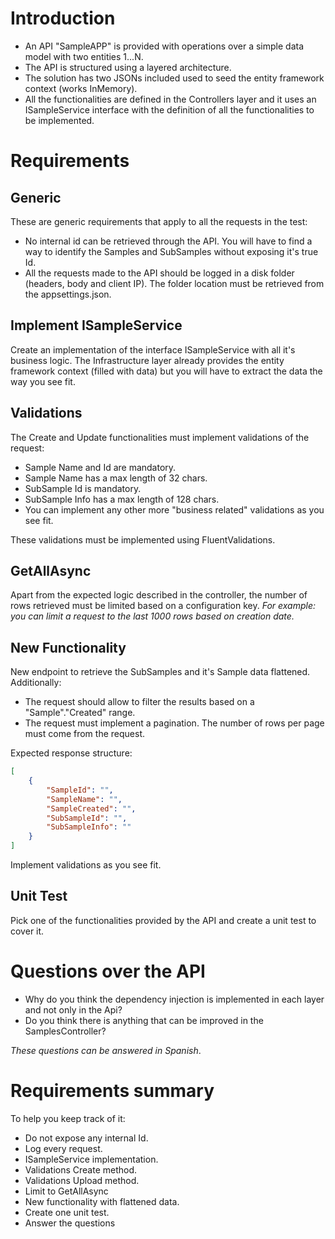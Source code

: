 # Introduction

- An API "SampleAPP" is provided with operations over a simple data model with two entities 1...N.
- The API is structured using a layered architecture.
- The solution has two JSONs included used to seed the entity framework context (works InMemory).
- All the functionalities are defined in the Controllers layer and it uses an ISampleService interface with the definition of all the functionalities to be implemented.

# Requirements

## Generic

These are generic requirements that apply to all the requests in the test:

- No internal id can be retrieved through the API. You will have to find a way to identify the Samples and SubSamples without exposing it's true Id.
- All the requests made to the API should be logged in a disk folder (headers, body and client IP). The folder location must be retrieved from the appsettings.json.

## Implement ISampleService 

Create an implementation of the interface ISampleService with all it's business logic. The Infrastructure layer already provides the entity framework context (filled with data) but you will have to extract the data the way you see fit.

## Validations

The Create and Update functionalities must implement validations of the request:

- Sample Name and Id are mandatory.
- Sample Name has a max length of 32 chars.
- SubSample Id is mandatory.
- SubSample Info has a max length of 128 chars.
- You can implement any other more "business related" validations as you see fit.

These validations must be implemented using FluentValidations.

## GetAllAsync

Apart from the expected logic described in the controller, the number of rows retrieved must be limited based on a configuration key. 
*For example: you can limit a request to the last 1000 rows based on creation date.*

## New Functionality

New endpoint to retrieve the SubSamples and it's Sample data flattened. Additionally:

- The request should allow to filter the results based on a "Sample"."Created" range. 
- The request must implement a pagination. The number of rows per page must come from the request.

Expected response structure:

```JSON
[
    {
        "SampleId": "",
        "SampleName": "",
        "SampleCreated": "",
        "SubSampleId": "",
        "SubSampleInfo": ""
    }
]
```

Implement validations as you see fit.

## Unit Test

Pick one of the functionalities provided by the API and create a unit test to cover it.

# Questions over the API

- Why do you think the dependency injection is implemented in each layer and not only in the Api?
- Do you think there is anything that can be improved in the SamplesController?

*These questions can be answered in Spanish*.

# Requirements summary
To help you keep track of it:
- Do not expose any internal Id.
- Log every request.
- ISampleService implementation.
- Validations Create method.
- Validations Upload method.
- Limit to GetAllAsync
- New functionality with flattened data.
- Create one unit test.
- Answer the questions